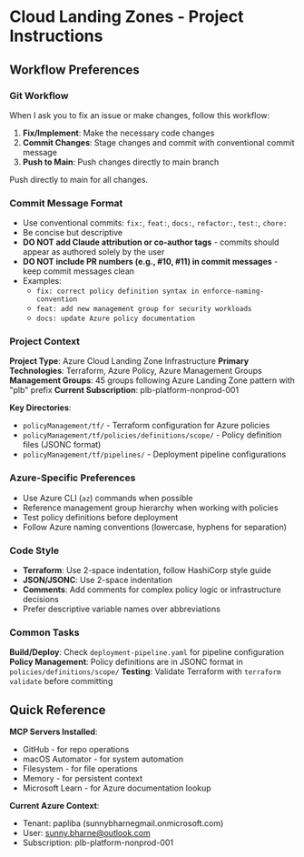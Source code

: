 # Cloud Landing Zones - Project Instructions

## Workflow Preferences

### Git Workflow
When I ask you to fix an issue or make changes, follow this workflow:

1. **Fix/Implement**: Make the necessary code changes
2. **Commit Changes**: Stage changes and commit with conventional commit message
3. **Push to Main**: Push changes directly to main branch

Push directly to main for all changes.

### Commit Message Format
- Use conventional commits: `fix:`, `feat:`, `docs:`, `refactor:`, `test:`, `chore:`
- Be concise but descriptive
- **DO NOT add Claude attribution or co-author tags** - commits should appear as authored solely by the user
- **DO NOT include PR numbers (e.g., #10, #11) in commit messages** - keep commit messages clean
- Examples:
  - `fix: correct policy definition syntax in enforce-naming-convention`
  - `feat: add new management group for security workloads`
  - `docs: update Azure policy documentation`

### Project Context

**Project Type**: Azure Cloud Landing Zone Infrastructure
**Primary Technologies**: Terraform, Azure Policy, Azure Management Groups
**Management Groups**: 45 groups following Azure Landing Zone pattern with "plb" prefix
**Current Subscription**: plb-platform-nonprod-001

**Key Directories**:
- `policyManagement/tf/` - Terraform configuration for Azure policies
- `policyManagement/tf/policies/definitions/scope/` - Policy definition files (JSONC format)
- `policyManagement/tf/pipelines/` - Deployment pipeline configurations

### Azure-Specific Preferences

- Use Azure CLI (`az`) commands when possible
- Reference management group hierarchy when working with policies
- Test policy definitions before deployment
- Follow Azure naming conventions (lowercase, hyphens for separation)

### Code Style

- **Terraform**: Use 2-space indentation, follow HashiCorp style guide
- **JSON/JSONC**: Use 2-space indentation
- **Comments**: Add comments for complex policy logic or infrastructure decisions
- Prefer descriptive variable names over abbreviations

### Common Tasks

**Build/Deploy**: Check `deployment-pipeline.yaml` for pipeline configuration
**Policy Management**: Policy definitions are in JSONC format in `policies/definitions/scope/`
**Testing**: Validate Terraform with `terraform validate` before committing

## Quick Reference

**MCP Servers Installed**:
- GitHub - for repo operations
- macOS Automator - for system automation
- Filesystem - for file operations
- Memory - for persistent context
- Microsoft Learn - for Azure documentation lookup

**Current Azure Context**:
- Tenant: papliba (sunnybharnegmail.onmicrosoft.com)
- User: sunny.bharne@outlook.com
- Subscription: plb-platform-nonprod-001

